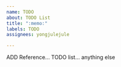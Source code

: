 ```yaml
---
name: TODO
about: TODO List
title: ":memo:"
labels: TODO
assignees: yongjulejule

---
```


ADD Reference... TODO list... anything else
